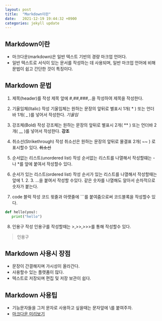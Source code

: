 ```yaml
---
layout: post
title:  "Markdown이란"
date:   2021-12-19 19:44:32 +0900
categories: jekyll update
---
```

## Markdown이란
- 마크다운(markdown)은 일반 텍스트 기반의 경량 마크업 언어다. 
- 일반 텍스트로 서식이 있는 문서를 작성하는 데 사용되며, 일반 마크업 언어에 비해 문법이 쉽고 간단한 것이 특징이다.

## Markdown 문법

1. 제목(header)를 작성
제목 앞에 #,##,###,..을 작성하여 제목을 작성한다. 

2. 기울임체(Italic) 작성
기울임체는 원하는 문장의 앞뒤로 별표시 1개( * ) 또는 언더바 1개( _ )를 넣어서 작성한다.
*기울임*

3. 강조체(Bold) 작성
강조체는 원하는 문장의 앞뒤로 별표시 2개( ** ) 또는 언더바 2개( __ )를 넣어서 작성한다.
**강조**

4. 취소선(Strikethrough) 작성
취소선은 원하는 문장의 앞뒤로 물결표 2개( ~~ ) 로 표시할수 있다.
 ~~취소선~~

5. 순서없는 리스트(unordered list) 작성
순서없는 리스트를 나열해서 작성할떄는 - 나 *를 앞에 붙여서 작성할수 있다.

6. 순서가 있는 리스트(ordered list) 작성
순서가 있는 리스트를 나열해서 작성할때는 앞에 1. 2. 3. ...을 붙여서 작성할 수있다.
같은 숫자를 나열해도 알아서 순차적으로 숫자가 붙는다.

7. code 블럭 작성
코드 윗줄과 아랫줄에 ```를 붙여줌으로써 코드블록을 작성할수 있다.
```python
def hello(you):
   print("hello")
```

8. 인용구 작성
인용구를 작성할때는 >,>>,>>>를 통해  작성할수 있다.
> 인용구

## Markdown 사용시 장점

- 문장이 간결해지며 가시성이 올라간다.
- 사용할수 있는 플랫폼이 많다.
- 텍스트로 저장되며 편집 및 저장 보관이 쉽다.

## Markdown 사용팁

- 기능문자들을 그저 문자로 사용하고 싶을때는 문자앞에 \를 붙여주자.
- [마크다운 미리보기](https://dillinger.io/ "마크다운 미리보기 사이트")